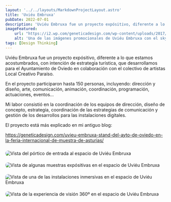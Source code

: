 ```yaml
---
layout: '../../layouts/MarkdownProjectLayout.astro'
title: 'Uviéu Embruxa'
pubDate: 2022-07-01
description: 'Uviéu Embruxa fue un proyecto expósitivo, diferente a lo que estamos acostumbrados, con intención de estrategia turística, que desarrollamos para el Ayuntamiento de Oviedo.'
imageFeatured:
    url: "https://i2.wp.com/geneticadesign.com/wp-content/uploads/2017/07/pantallaUEfoto.jpg"
    alt: 'Una de las imágenes promocionales de Uviéu Embruxa con el skyline de Oviedo donde se detalla la catedrla y el gasómetro.'
tags: [Design Thinking]
---
```

Uviéu Embruxa fue un proyecto expósitivo, diferente a lo que estamos acostumbrados, con intención de estrategia turística, que desarrollamos para el Ayuntamiento de Oviedo en colaboración con el colectivo de artistas Local Creativo Paraíso.

En el proyecto participaron hasta 150 personas, incluyendo: dirección y diseño, arte, comunicación, animación, coordinación, programación, actuaciones, eventos...

Mi labor consistió en la coordinación de los equipos de dirección, diseño de concepto, estrategia, coordinación de las estrategias de comunicación y gestión de los desarrollos para las instalaciones digitales.

El proyecto está más explicado en mi antiguo blog: 

https://geneticadesign.com/uvieu-embruxa-stand-del-ayto-de-oviedo-en-la-feria-internacional-de-muestra-de-asturias/

<div class="flex justify-center items-center">
    <img src="https://i0.wp.com/geneticadesign.com/wp-content/uploads/2017/07/Expo002.jpg" alt="Vista del pórtico de entrada al espacio de Uviéu Embruxa" class="imgmd">
</div>
<div class="flex justify-center items-center">
    <img src="https://i1.wp.com/geneticadesign.com/wp-content/uploads/2017/07/Expo001.jpg" alt="Vista de algunas muestras expósitivas en el espacio de Uviéu Embruxa" class="imgmd">
</div>
<div class="flex justify-center items-center">
    <img src="https://i1.wp.com/geneticadesign.com/wp-content/uploads/2017/07/Bici001.jpg" alt="Vista de una de las instalaciones inmersivas en el espacio de Uviéu Embruxa" class="imgmd">
</div>
<div class="flex justify-center items-center">
    <img src="https://i0.wp.com/geneticadesign.com/wp-content/uploads/2017/07/360.jpg" alt="Vista de la experiencia de visión 360º en el espacio de Uviéu Embruxa" class="imgmd">
</div>

<style>
    .imgmd{
        border-radius: 0.5rem;
        margin-top: 2%;
        margin-bottom: 2%;
    }
</style>